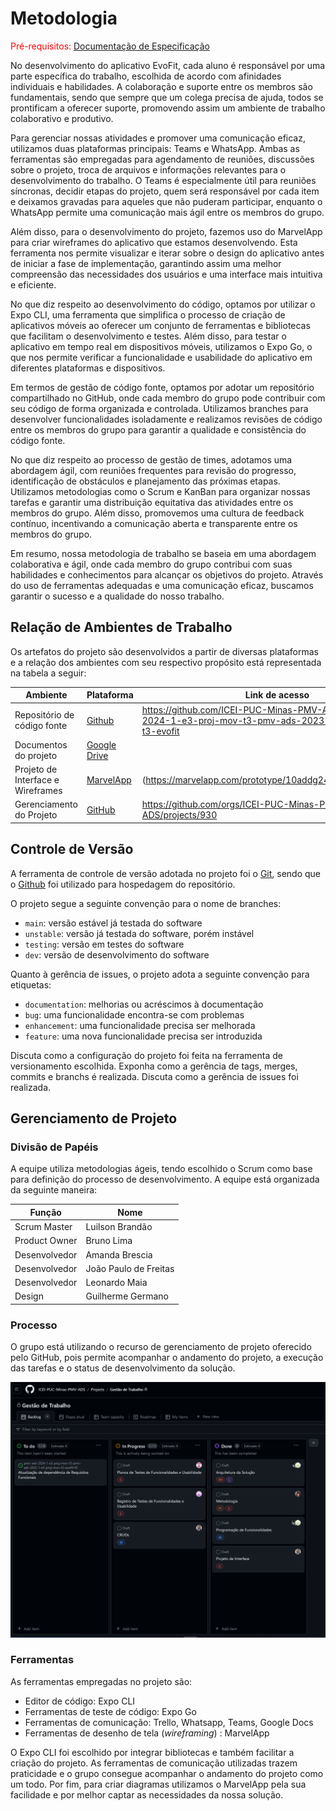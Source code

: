 
# Metodologia

<span style="color:red">Pré-requisitos: <a href="2-Especificação do Projeto.md"> Documentação de Especificação</a></span>

No desenvolvimento do aplicativo EvoFit, cada aluno é responsável por uma parte específica do trabalho, escolhida de acordo com afinidades individuais e habilidades. A colaboração e suporte entre os membros são fundamentais, sendo que sempre que um colega precisa de ajuda, todos se prontificam a oferecer suporte, promovendo assim um ambiente de trabalho colaborativo e produtivo.

Para gerenciar nossas atividades e promover uma comunicação eficaz, utilizamos duas plataformas principais: Teams e WhatsApp. Ambas as ferramentas são empregadas para agendamento de reuniões, discussões sobre o projeto, troca de arquivos e informações relevantes para o desenvolvimento do trabalho. O Teams é especialmente útil para reuniões síncronas, decidir etapas do projeto, quem será responsável por cada item e deixamos gravadas para aqueles que não puderam participar, enquanto o WhatsApp permite uma comunicação mais ágil entre os membros do grupo.

Além disso, para o desenvolvimento do projeto, fazemos uso do MarvelApp para criar wireframes do aplicativo que estamos desenvolvendo. Esta ferramenta nos permite visualizar e iterar sobre o design do aplicativo antes de iniciar a fase de implementação, garantindo assim uma melhor compreensão das necessidades dos usuários e uma interface mais intuitiva e eficiente.

No que diz respeito ao desenvolvimento do código, optamos por utilizar o Expo CLI, uma ferramenta que simplifica o processo de criação de aplicativos móveis ao oferecer um conjunto de ferramentas e bibliotecas que facilitam o desenvolvimento e testes. Além disso, para testar o aplicativo em tempo real em dispositivos móveis, utilizamos o Expo Go, o que nos permite verificar a funcionalidade e usabilidade do aplicativo em diferentes plataformas e dispositivos.

Em termos de gestão de código fonte, optamos por adotar um repositório compartilhado no GitHub, onde cada membro do grupo pode contribuir com seu código de forma organizada e controlada. Utilizamos branches para desenvolver funcionalidades isoladamente e realizamos revisões de código entre os membros do grupo para garantir a qualidade e consistência do código fonte.

No que diz respeito ao processo de gestão de times, adotamos uma abordagem ágil, com reuniões frequentes para revisão do progresso, identificação de obstáculos e planejamento das próximas etapas. Utilizamos metodologias como o Scrum e KanBan para organizar nossas tarefas e garantir uma distribuição equitativa das atividades entre os membros do grupo. Além disso, promovemos uma cultura de feedback contínuo, incentivando a comunicação aberta e transparente entre os membros do grupo.

Em resumo, nossa metodologia de trabalho se baseia em uma abordagem colaborativa e ágil, onde cada membro do grupo contribui com suas habilidades e conhecimentos para alcançar os objetivos do projeto. Através do uso de ferramentas adequadas e uma comunicação eficaz, buscamos garantir o sucesso e a qualidade do nosso trabalho.

## Relação de Ambientes de Trabalho

Os artefatos do projeto são desenvolvidos a partir de diversas plataformas e a relação dos ambientes com seu respectivo propósito está representada na tabela a seguir:

| Ambiente  | Plataforma | Link de acesso |
| ------------- | ------------- | ------------- |
| Repositório de código fonte  | [Github](https://github.com/)  | https://github.com/ICEI-PUC-Minas-PMV-ADS/pmv-ads-2024-1-e3-proj-mov-t3-pmv-ads-2023-1-e3-proj-mov-t3-evofit
| Documentos do projeto  | [Google Drive](https://drive.google.com)  | |
| Projeto de Interface e  Wireframes  | [MarvelApp](https://marvelapp.com/)  | (https://marvelapp.com/prototype/10addg24/screen/94215564) |
| Gerenciamento do Projeto  | [GitHub](https://github.com/)  | https://github.com/orgs/ICEI-PUC-Minas-PMV-ADS/projects/930 |



## Controle de Versão

A ferramenta de controle de versão adotada no projeto foi o
[Git](https://git-scm.com/), sendo que o [Github](https://github.com)
foi utilizado para hospedagem do repositório.

O projeto segue a seguinte convenção para o nome de branches:

- `main`: versão estável já testada do software
- `unstable`: versão já testada do software, porém instável
- `testing`: versão em testes do software
- `dev`: versão de desenvolvimento do software

Quanto à gerência de issues, o projeto adota a seguinte convenção para
etiquetas:

- `documentation`: melhorias ou acréscimos à documentação
- `bug`: uma funcionalidade encontra-se com problemas
- `enhancement`: uma funcionalidade precisa ser melhorada
- `feature`: uma nova funcionalidade precisa ser introduzida

Discuta como a configuração do projeto foi feita na ferramenta de versionamento escolhida. Exponha como a gerência de tags, merges, commits e branchs é realizada. Discuta como a gerência de issues foi realizada.


## Gerenciamento de Projeto

### Divisão de Papéis

 A equipe utiliza metodologias ágeis, tendo escolhido o Scrum como base para definição do processo de desenvolvimento. A equipe está organizada da seguinte maneira:

| Função  | Nome |
| ------------- | ------------- |
| Scrum Master  | Luilson Brandão  |
| Product Owner  | Bruno Lima  |
| Desenvolvedor  | Amanda Brescia  |
| Desenvolvedor  |  João Paulo de Freitas |
| Desenvolvedor  | Leonardo Maia  |
| Design | Guilherme Germano  |


### Processo

O grupo está utilizando o recurso de gerenciamento de projeto oferecido pelo GitHub, pois permite acompanhar o andamento do projeto, a execução das tarefas e o status de desenvolvimento da solução.

![gestao de trabalho ](https://raw.githubusercontent.com/ICEI-PUC-Minas-PMV-ADS/pmv-ads-2024-1-e3-proj-mov-t3-pmv-ads-2023-1-e3-proj-mov-t3-evofit/05d7b80b8596fd570565e36d279038126a5250c2/docs/img/Projeto%20de%20Interface/Gestao%20de%20Trabalho%20-%20Etapa%203.PNG)


### Ferramentas

As ferramentas empregadas no projeto são:

- Editor de código: Expo CLI
- Ferramentas de teste de código: Expo Go
- Ferramentas de comunicação: Trello, Whatsapp, Teams, Google Docs
- Ferramentas de desenho de tela (_wireframing_) : MarvelApp



 O Expo CLI foi escolhido por integrar bibliotecas e também facilitar a criação do projeto. As ferramentas de comunicação utilizadas trazem praticidade e o grupo consegue acompanhar o andamento do projeto como um todo. Por fim, para criar diagramas utilizamos o MarvelApp pela sua facilidade e por melhor captar as necessidades da nossa solução.
